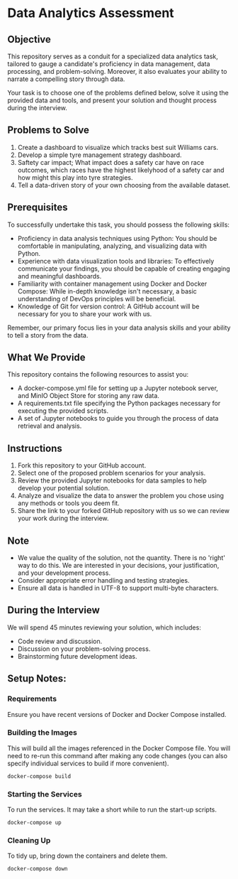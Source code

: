 # Data Analytics Assessment

## Objective

This repository serves as a conduit for a specialized data analytics task, tailored to gauge a candidate's proficiency in data management, data processing, and problem-solving. Moreover, it also evaluates your ability to narrate a compelling story through data. 

Your task is to choose one of the problems defined below, solve it using the provided data and tools, and present your solution and thought process during the interview.

## Problems to Solve
1. Create a dashboard to visualize which tracks best suit Williams cars.
2. Develop a simple tyre management strategy dashboard.
3. Saftety car impact; What impact does a safety car have on race outcomes, which races have the highest likelyhood of a safety car and how might this play into tyre strategies.
3. Tell a data-driven story of your own choosing from the available dataset.

## Prerequisites

To successfully undertake this task, you should possess the following skills:

- Proficiency in data analysis techniques using Python: You should be comfortable in manipulating, analyzing, and visualizing data with Python.
- Experience with data visualization tools and libraries: To effectively communicate your findings, you should be capable of creating engaging and meaningful dashboards.
- Familiarity with container management using Docker and Docker Compose: While in-depth knowledge isn't necessary, a basic understanding of DevOps principles will be beneficial.
- Knowledge of Git for version control: A GitHub account will be necessary for you to share your work with us.

Remember, our primary focus lies in your data analysis skills and your ability to tell a story from the data.

## What We Provide

This repository contains the following resources to assist you:

- A docker-compose.yml file for setting up a Jupyter notebook server, and MinIO Object Store for storing any raw data.
- A requirements.txt file specifying the Python packages necessary for executing the provided scripts.
- A set of Jupyter notebooks to guide you through the process of data retrieval and analysis.

## Instructions

1. Fork this repository to your GitHub account.
2. Select one of the proposed problem scenarios for your analysis.
3. Review the provided Jupyter notebooks for data samples to help develop your potential solution.
5. Analyze and visualize the data to answer the problem you chose using any methods or tools you deem fit.
6. Share the link to your forked GitHub repository with us so we can review your work during the interview.

## Note

- We value the quality of the solution, not the quantity. There is no 'right' way to do this. We are interested in your decisions, your justification, and your development process.
- Consider appropriate error handling and testing strategies.
- Ensure all data is handled in UTF-8 to support multi-byte characters.

## During the Interview

We will spend 45 minutes reviewing your solution, which includes:

- Code review and discussion.
- Discussion on your problem-solving process.
- Brainstorming future development ideas.

## Setup Notes:
### Requirements
Ensure you have recent versions of Docker and Docker Compose installed.

### Building the Images
This will build all the images referenced in the Docker Compose file. You will need to re-run this command after making any code changes (you can also specify individual services to build if more convenient).
```
docker-compose build
```

### Starting the Services
To run the services. It may take a short while to run the start-up scripts.

```
docker-compose up
```


### Cleaning Up
To tidy up, bring down the containers and delete them.
```
docker-compose down
```